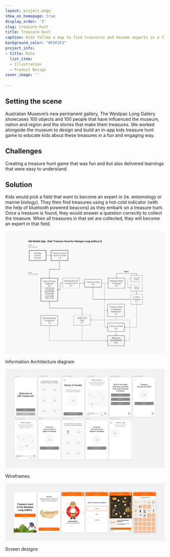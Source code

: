 ```yaml
---
layout: project-page
show_on_homepage: true
display_order: '3'
slug: treasure-hunt
title: Treasure Hunt
caption: Kids follow a map to find treasures and become experts in a field.
background_color: "#F2F2F2"
project_info:
- title: Role
  list_item:
  - Illustration
  - Product Design
cover_image: ''

---
```

## Setting the scene

Australian Museum’s new permanent gallery, The Westpac Long Gallery showcases 100 objects and 100 people that have influenced the museum, nation and region and the stories that make them treasures. We worked alongside the museum to design and build an in-app kids treasure hunt game to educate kids about these treasures in a fun and engaging way.

## Challenges

Creating a treasure hunt game that was fun and  but also delivered learnings that were easy to understand.

## Solution

Kids would pick a field that want to become an expert in (ie. entomology or marine biology). They then find treasures using a hot-cold indicator (with the help of bluetooth powered beacons) as they embark on a treasure hunt. Once a treasure is found, they would answer a question correctly to collect the treasure. When all treasures in that set are collected, they will become an expert in that field.

![](/static/TreasureHunt-IA.png)

<div class="caption">Information Architecture diagram</div>

![](/static/TreasureHunt-Wireframes.png)

<div class="caption">Wireframes</div>

![](/static/TreasureHunt-Screen_Designs.png)

<div class="caption">Screen designs</div>